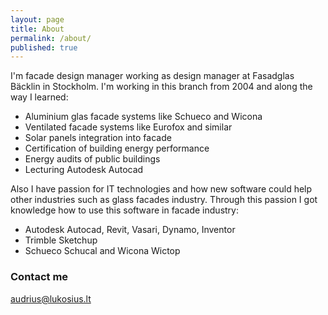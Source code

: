 ```yaml
---
layout: page
title: About
permalink: /about/
published: true
---
```


I'm facade design manager working as design manager at Fasadglas Bäcklin in Stockholm. I'm working in this branch from 2004 and along the way I learned:

- Aluminium glas facade systems like Schueco and Wicona
- Ventilated facade systems like Eurofox and similar
- Solar panels integration into facade
- Certification of building energy performance
- Energy audits of public buildings
- Lecturing Autodesk Autocad


Also I have passion for IT technologies and how new software could help other industries such as glass facades industry. Through this passion I got knowledge how to use this software in facade industry:

- Autodesk Autocad, Revit, Vasari, Dynamo, Inventor
- Trimble Sketchup
- Schueco Schucal and Wicona Wictop


### Contact me

[audrius@lukosius.lt](mailto:audrius@lukosius.lt)